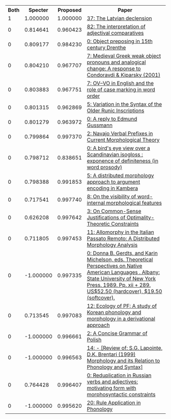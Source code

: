 <html><table><tr>
<th>Both</th>
<th>Specter</th>
<th>Proposed</th>
<th>Paper</th>
</tr>
<tr>
<td>1</td>
<td>1.000000</td>
<td>1.000000</td>
<td><a href="https://www.semanticscholar.org/paper/5c4d77cfa259e33546755dbfaeccc04335605695">37: The Latvian declension</a></td>
</tr>
<tr>
<td>0</td>
<td>0.814641</td>
<td>0.960423</td>
<td><a href="https://www.semanticscholar.org/paper/881253aaa6c171a46020a36d465a4f68dcf1d764">82: The interpretation of adjectival comparatives</a></td>
</tr>
<tr>
<td>0</td>
<td>0.809177</td>
<td>0.984230</td>
<td><a href="https://www.semanticscholar.org/paper/3bc5d555c90edecffabbe34b1d250ad717f81936">0: Object preposing in 15th century Drenthe</a></td>
</tr>
<tr>
<td>0</td>
<td>0.804210</td>
<td>0.967707</td>
<td><a href="https://www.semanticscholar.org/paper/3a134c9b511c2f5450d6d4a9d81f54bdad9e4877">7: Medieval Greek weak object pronouns and analogical change: A response to Condoravdi & Kiparsky (2001)</a></td>
</tr>
<tr>
<td>0</td>
<td>0.803883</td>
<td>0.967751</td>
<td><a href="https://www.semanticscholar.org/paper/a930d800331d882b06aa9ec5e7779e6f9ebd971e">7: OV–VO in English and the role of case marking in word order</a></td>
</tr>
<tr>
<td>0</td>
<td>0.801315</td>
<td>0.962869</td>
<td><a href="https://www.semanticscholar.org/paper/5080c1b1e6cdeb29f01e097d166969251c98b799">5: Variation in the Syntax of the Older Runic Inscriptions</a></td>
</tr>
<tr>
<td>0</td>
<td>0.801279</td>
<td>0.963972</td>
<td><a href="https://www.semanticscholar.org/paper/7a467d6c3bfcf0cfa93dfef81383f1861f68ec18">0: A reply to Edmund Gussmann</a></td>
</tr>
<tr>
<td>0</td>
<td>0.799864</td>
<td>0.997370</td>
<td><a href="https://www.semanticscholar.org/paper/f90993999c54e5751c302e693bce08f1a3aa9e32">2: Navajo Verbal Prefixes in Current Morphological Theory</a></td>
</tr>
<tr>
<td>0</td>
<td>0.798712</td>
<td>0.838651</td>
<td><a href="https://www.semanticscholar.org/paper/54f36820a3b5cbaee72977745de1b6f796117faf">0: A bird's eye view over a Scandinavian isogloss : exponence of definiteness (in word prosody)</a></td>
</tr>
<tr>
<td>0</td>
<td>0.798388</td>
<td>0.991853</td>
<td><a href="https://www.semanticscholar.org/paper/887212714b1209429af5ba1c81507f53c65ed528">5: A distributed morphology approach to argument encoding in Kambera</a></td>
</tr>
<tr>
<td>0</td>
<td>0.717541</td>
<td>0.997740</td>
<td><a href="https://www.semanticscholar.org/paper/189eab77e373f122757219dff4cd1064d81353f9">8: On the visibility of word-internal morphological features</a></td>
</tr>
<tr>
<td>0</td>
<td>0.626208</td>
<td>0.997642</td>
<td><a href="https://www.semanticscholar.org/paper/2a2c66219ada1d2db404a6bf0236b3bba0eaecb4">3: On Common-Sense Justifications of Optimality-Theoretic Constraints</a></td>
</tr>
<tr>
<td>0</td>
<td>0.711805</td>
<td>0.997453</td>
<td><a href="https://www.semanticscholar.org/paper/7a6d6fca77d3822469bcffc007e9607e6f3466a7">11: Allomorphy in the Italian Passato Remoto: A Distributed Morphology Analysis</a></td>
</tr>
<tr>
<td>0</td>
<td>-1.000000</td>
<td>0.997335</td>
<td><a href="https://www.semanticscholar.org/paper/1e02e9caf8affd9b3a2d5191148157cb623bf40c">0: Donna B. Gerdts, and Karin Michelson, eds. Theoretical Perspectives on Native American Languages . Albany: State University of New York Press. 1989. Pp. xii + 289. US$52.50 (hardcover), $19.50 (softcover).</a></td>
</tr>
<tr>
<td>0</td>
<td>0.713545</td>
<td>0.997083</td>
<td><a href="https://www.semanticscholar.org/paper/8d1d6eefdc99e77bf680301988a586c42fb63fbc">12: Ecology of PF: A study of Korean phonology and morphology in a derivational approach</a></td>
</tr>
<tr>
<td>0</td>
<td>-1.000000</td>
<td>0.996661</td>
<td><a href="https://www.semanticscholar.org/paper/d18910940190c4b83770dd5afb4401ee585fa2c1">2: A Concise Grammar of Polish</a></td>
</tr>
<tr>
<td>0</td>
<td>-1.000000</td>
<td>0.996563</td>
<td><a href="https://www.semanticscholar.org/paper/103524870198a8814698d8db4c17c578dee57a0b">14: - [Review of: S.G. Lapointe, D.K. Brentari (1999) Morphology and its Relation to Phonology and Syntax]</a></td>
</tr>
<tr>
<td>0</td>
<td>0.764428</td>
<td>0.996407</td>
<td><a href="https://www.semanticscholar.org/paper/3ea435c999d2ec328cb5bb32cdf573f02fcab829">0: Reduplication in Russian verbs and adjectives: motivating form with morphosyntactic constraints</a></td>
</tr>
<tr>
<td>0</td>
<td>-1.000000</td>
<td>0.995620</td>
<td><a href="https://www.semanticscholar.org/paper/68ec809fe2546b65d2716b658d5a438c00f6586e">20: Rule Application in Phonology</a></td>
</tr>
</table></html>
